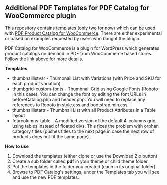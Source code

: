 Additional PDF Templates for PDF Catalog for WooCommerce plugin
---------------------------------------------------------------

This repository contains templates (only two for now) which can be used with [PDF Product Catalog for WooCommerce](http://bit.ly/woopdf). There are either experimental or based on examples requested by users who bought the plugin.

PDF Catalog for WooCommerce is a plugin for WordPress which generates product catalogs on demand in PDF from WooCommerce based stores. Follow the link above for more details. 

**Templates**

 - thumbnaillistvar - Thumbnail List with Variations (with Price and SKU for each product variation)
 - thumbgrid-custom-fonts - Thumbnail Grid using Google Fonts (Roboto in this case). You can change the font by editing the font URLs in beforeCatalog.php and header.php. You will need to replace any references to Roboto in style.css and bootstrap.min.css.
 - thumbnaillistattr - Thumbnail List with all Product Attributes in a Table layout
 - fourcolumns-table - A modified version of the default 4-columns grid, using tables instead of floated divs. This fixes the problem with orphan category titles (pushes titles to the next page in case the next row of products does not fit the same page). 
 
 
**How to use**
 
 1. Download the templates (either clone or use the Download Zip button)
 2. Create a sub folder called <b>pdf</b> in your theme or child theme folder.
 3. Put the templates in the folder you created (each in its original folder).
 4. Browse to PDF Catalog's settings, under the Templates tab you will see and use the new PDF templates.